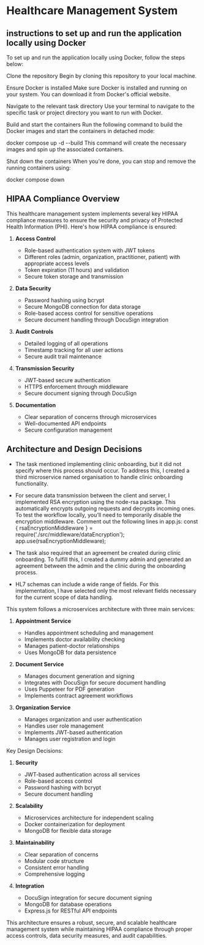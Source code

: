 # Healthcare Management System

## instructions to set up and run the application locally using Docker
To set up and run the application locally using Docker, follow the steps below:

Clone the repository
Begin by cloning this repository to your local machine.

Ensure Docker is installed
Make sure Docker is installed and running on your system. You can download it from Docker's official website.

Navigate to the relevant task directory
Use your terminal to navigate to the specific task or project directory you want to run with Docker.

Build and start the containers
Run the following command to build the Docker images and start the containers in detached mode:

docker compose up -d --build
This command will create the necessary images and spin up the associated containers.

Shut down the containers
When you're done, you can stop and remove the running containers using:

docker compose down


## HIPAA Compliance Overview

This healthcare management system implements several key HIPAA compliance measures to ensure the security and privacy of Protected Health Information (PHI). Here's how HIPAA compliance is ensured:

1. **Access Control**
   - Role-based authentication system with JWT tokens
   - Different roles (admin, organization, practitioner, patient) with appropriate access levels
   - Token expiration (11 hours) and validation
   - Secure token storage and transmission

2. **Data Security**
   - Password hashing using bcrypt
   - Secure MongoDB connection for data storage
   - Role-based access control for sensitive operations
   - Secure document handling through DocuSign integration

3. **Audit Controls**
   - Detailed logging of all operations
   - Timestamp tracking for all user actions
   - Secure audit trail maintenance

4. **Transmission Security**
   - JWT-based secure authentication
   - HTTPS enforcement through middleware
   - Secure document signing through DocuSign

5. **Documentation**
   - Clear separation of concerns through microservices
   - Well-documented API endpoints
   - Secure configuration management

## Architecture and Design Decisions

- The task mentioned implementing clinic onboarding, but it did not specify where this process should occur. To address this, I created a third microservice named organisation to handle clinic onboarding functionality.

- For secure data transmission between the client and server, I implemented RSA encryption using the node-rsa package. This automatically encrypts outgoing requests and decrypts incoming ones. To test the workflow locally, you’ll need to temporarily disable the encryption middleware. Comment out the following lines in app.js:
const { rsaEncryptionMiddleware } = require('./src/middleware/dataEncryption');
app.use(rsaEncryptionMiddleware);

- The task also required that an agreement be created during clinic onboarding. To fulfill this, I created a dummy admin and generated an agreement between the admin and the clinic during the onboarding process.

- HL7 schemas can include a wide range of fields. For this implementation, I have selected only the most relevant fields necessary for the current scope of data handling.

This system follows a microservices architecture with three main services:

1. **Appointment Service**
   - Handles appointment scheduling and management
   - Implements doctor availability checking
   - Manages patient-doctor relationships
   - Uses MongoDB for data persistence

2. **Document Service**
   - Manages document generation and signing
   - Integrates with DocuSign for secure document handling
   - Uses Puppeteer for PDF generation
   - Implements contract agreement workflows

3. **Organization Service**
   - Manages organization and user authentication
   - Handles user role management
   - Implements JWT-based authentication
   - Manages user registration and login

Key Design Decisions:

1. **Security**
   - JWT-based authentication across all services
   - Role-based access control
   - Password hashing with bcrypt
   - Secure document handling

2. **Scalability**
   - Microservices architecture for independent scaling
   - Docker containerization for deployment
   - MongoDB for flexible data storage

3. **Maintainability**
   - Clear separation of concerns
   - Modular code structure
   - Consistent error handling
   - Comprehensive logging

4. **Integration**
   - DocuSign integration for secure document signing
   - MongoDB for database operations
   - Express.js for RESTful API endpoints

This architecture ensures a robust, secure, and scalable healthcare management system while maintaining HIPAA compliance through proper access controls, data security measures, and audit capabilities.

